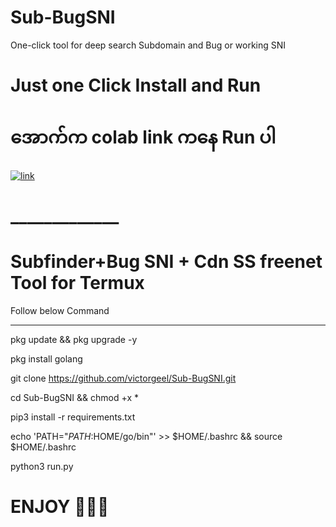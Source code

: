 # Sub-BugSNI
One-click tool for deep search Subdomain and Bug or working SNI


#   Just one Click Install and Run

#   အောက်က colab link ကနေ Run ပါ


[![link](https://colab.research.google.com/assets/colab-badge.svg)](https://colab.research.google.com/github/victorgeel/Sub-BugSNI/blob/main/Bugscanner.ipynb)


# _____________

# Subfinder+Bug SNI + Cdn SS     freenet Tool for Termux


Follow below Command
________________


pkg update && pkg upgrade -y

pkg install golang

git clone https://github.com/victorgeel/Sub-BugSNI.git

cd Sub-BugSNI && chmod +x *


pip3 install -r requirements.txt

echo 'PATH="$PATH:$HOME/go/bin"' >> $HOME/.bashrc && source $HOME/.bashrc


python3 run.py

# ENJOY 🍭🍭💟

